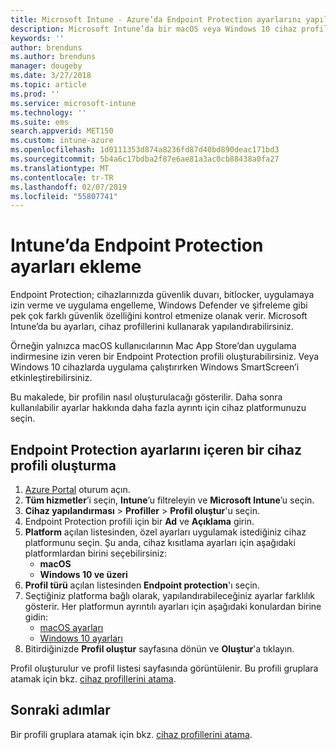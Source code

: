 ```yaml
---
title: Microsoft Intune - Azure’da Endpoint Protection ayarlarını yapılandırma | Microsoft Docs
description: Microsoft Intune’da bir macOS veya Windows 10 cihaz profili oluşturduğunuzda Endpoint Protection ayarları oluşturun.
keywords: ''
author: brenduns
ms.author: brenduns
manager: dougeby
ms.date: 3/27/2018
ms.topic: article
ms.prod: ''
ms.service: microsoft-intune
ms.technology: ''
ms.suite: ems
search.appverid: MET150
ms.custom: intune-azure
ms.openlocfilehash: 1d0111353d874a8236fd87d40bd890deac171bd3
ms.sourcegitcommit: 5b4a6c17bdba2f87e6ae81a3ac0cb88438a0fa27
ms.translationtype: MT
ms.contentlocale: tr-TR
ms.lasthandoff: 02/07/2019
ms.locfileid: "55807741"
---
```

# <a name="add-endpoint-protection-settings-in-intune"></a>Intune’da Endpoint Protection ayarları ekleme

Endpoint Protection; cihazlarınızda güvenlik duvarı, bitlocker, uygulamaya izin verme ve uygulama engelleme, Windows Defender ve şifreleme gibi pek çok farklı güvenlik özelliğini kontrol etmenize olanak verir. Microsoft Intune’da bu ayarları, cihaz profillerini kullanarak yapılandırabilirsiniz.

Örneğin yalnızca macOS kullanıcılarının Mac App Store’dan uygulama indirmesine izin veren bir Endpoint Protection profili oluşturabilirsiniz. Veya Windows 10 cihazlarda uygulama çalıştırırken Windows SmartScreen’i etkinleştirebilirsiniz.

Bu makalede, bir profilin nasıl oluşturulacağı gösterilir. Daha sonra kullanılabilir ayarlar hakkında daha fazla ayrıntı için cihaz platformunuzu seçin.

## <a name="create-a-device-profile-containing-endpoint-protection-settings"></a>Endpoint Protection ayarlarını içeren bir cihaz profili oluşturma

1. [Azure Portal](https://portal.azure.com) oturum açın.
2. **Tüm hizmetler**’i seçin, **Intune**’u filtreleyin ve **Microsoft Intune**’u seçin.
3. **Cihaz yapılandırması** > **Profiller** > **Profil oluştur**'u seçin.
4. Endpoint Protection profili için bir **Ad** ve **Açıklama** girin.
5. **Platform** açılan listesinden, özel ayarları uygulamak istediğiniz cihaz platformunu seçin. Şu anda, cihaz kısıtlama ayarları için aşağıdaki platformlardan birini seçebilirsiniz:
   - **macOS**
   - **Windows 10 ve üzeri**
6. **Profil türü** açılan listesinden **Endpoint protection**'ı seçin. 
7. Seçtiğiniz platforma bağlı olarak, yapılandırabileceğiniz ayarlar farklılık gösterir. Her platformun ayrıntılı ayarları için aşağıdaki konulardan birine gidin:
   - [macOS ayarları](endpoint-protection-macos.md)
   - [Windows 10 ayarları](endpoint-protection-windows-10.md)
8. Bitirdiğinizde **Profil oluştur** sayfasına dönün ve **Oluştur**'a tıklayın.

Profil oluşturulur ve profil listesi sayfasında görüntülenir. Bu profili gruplara atamak için bkz. [cihaz profillerini atama](device-profile-assign.md).

## <a name="next-steps"></a>Sonraki adımlar
Bir profili gruplara atamak için bkz. [cihaz profillerini atama](device-profile-assign.md).
